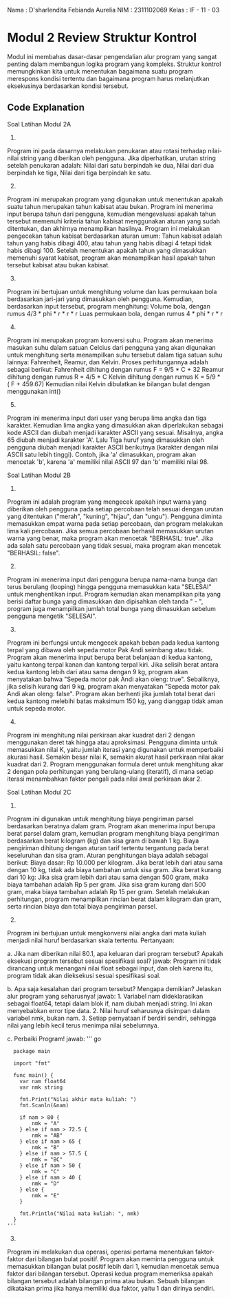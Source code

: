Nama  : D'sharlendita Febianda Aurelia
NIM   : 2311102069
Kelas : IF - 11 - 03

# Modul 2 Review Struktur Kontrol

Modul ini membahas dasar-dasar pengendalian alur program yang sangat penting dalam membangun logika program yang kompleks. Struktur kontrol memungkinkan kita untuk menentukan bagaimana suatu program merespons kondisi tertentu dan bagaimana program harus melanjutkan eksekusinya berdasarkan kondisi tersebut.

## Code Explanation

Soal Latihan Modul 2A

1.
Program ini pada dasarnya melakukan penukaran atau rotasi terhadap nilai-nilai string yang diberikan oleh pengguna. Jika diperhatikan, urutan string setelah penukaran adalah:
Nilai dari satu berpindah ke dua,
Nilai dari dua berpindah ke tiga,
Nilai dari tiga berpindah ke satu.

2.
Program ini merupakan program yang digunakan untuk menentukan apakah suatu tahun merupakan tahun kabisat atau bukan. Program ini menerima input berupa tahun dari pengguna, kemudian mengevaluasi apakah tahun tersebut memenuhi kriteria tahun kabisat menggunakan aturan yang sudah ditentukan, dan akhirnya menampilkan hasilnya.
Program ini melakukan pengecekan tahun kabisat berdasarkan aturan umum:
Tahun kabisat adalah tahun yang habis dibagi 400, atau tahun yang habis dibagi 4 tetapi tidak habis dibagi 100.
Setelah menentukan apakah tahun yang dimasukkan memenuhi syarat kabisat, program akan menampilkan hasil apakah tahun tersebut kabisat atau bukan kabisat.

3.
Program ini bertujuan untuk menghitung volume dan luas permukaan bola berdasarkan jari-jari yang dimasukkan oleh pengguna. Kemudian, berdasarkan input tersebut, program menghitung:
Volume bola, dengan rumus 4/3 * phi * r * r * r
Luas permukaan bola, dengan rumus 4 * phi * r * r

4.
Program ini merupakan program konversi suhu. Program akan menerima masukan suhu dalam satuan Celcius dari pengguna yang akan digunakan untuk menghitung serta menampilkan suhu tersebut dalam tiga satuan suhu lainnya: Fahrenheit, Reamur, dan Kelvin. Proses perhitungannya adalah sebagai berikut:
Fahrenheit dihitung dengan rumus F = 9/5 * C + 32
Reamur dihitung dengan rumus R = 4/5 * C
Kelvin dihitung dengan rumus K = 5/9 * ( F + 459.67)
Kemudian nilai Kelvin dibulatkan ke bilangan bulat dengan menggunakan int()

5.
Program ini menerima input dari user yang berupa lima angka dan tiga karakter. Kemudian lima angka yang dimasukkan akan diperlakukan sebagai kode ASCII dan diubah menjadi karakter ASCII yang sesuai. Misalnya, angka 65 diubah menjadi karakter 'A'. Lalu Tiga huruf yang dimasukkan oleh pengguna diubah menjadi karakter ASCII berikutnya (karakter dengan nilai ASCII satu lebih tinggi). Contoh, jika 'a' dimasukkan, program akan mencetak 'b', karena 'a' memiliki nilai ASCII 97 dan 'b' memiliki nilai 98.

Soal Latihan Modul 2B

1.
Program ini adalah program  yang mengecek apakah input warna yang diberikan oleh pengguna pada setiap percobaan telah sesuai dengan urutan yang ditentukan ("merah", "kuning", "hijau", dan "ungu"). Pengguna diminta memasukkan empat warna pada setiap percobaan, dan program melakukan lima kali percobaan. Jika semua percobaan berhasil memasukkan urutan warna yang benar, maka program akan mencetak "BERHASIL: true". Jika ada salah satu percobaan yang tidak sesuai, maka program akan mencetak "BERHASIL: false".

2.
Program ini menerima input dari pengguna berupa nama-nama bunga dan terus berulang (looping) hingga pengguna memasukkan kata "SELESAI" untuk menghentikan input. Program kemudian akan menampilkan pita yang berisi daftar bunga yang dimasukkan dan dipisahkan oleh tanda " - ", program juga menampilkan jumlah total bunga yang dimasukkan sebelum pengguna mengetik "SELESAI".

3.
Program ini berfungsi untuk mengecek apakah beban pada kedua kantong terpal yang dibawa oleh sepeda motor Pak Andi seimbang atau tidak. Program akan menerima input berupa berat belanjaan di kedua kantong, yaitu kantong terpal kanan dan kantong terpal kiri. Jika selisih berat antara kedua kantong lebih dari atau sama dengan 9 kg, program akan menyatakan bahwa "Sepeda motor pak Andi akan oleng: true". Sebaliknya, jika selisih kurang dari 9 kg, program akan menyatakan "Sepeda motor pak Andi akan oleng: false". Program akan berhenti jika jumlah total berat dari kedua kantong melebihi batas maksimum 150 kg, yang dianggap tidak aman untuk sepeda motor.

4.
Program ini menghitung nilai perkiraan akar kuadrat dari 2 dengan menggunakan deret tak hingga atau aproksimasi. Pengguna diminta untuk memasukkan nilai K, yaitu jumlah iterasi yang digunakan untuk memperbaiki akurasi hasil. Semakin besar nilai K, semakin akurat hasil perkiraan nilai akar kuadrat dari 2.
Program menggunakan formula deret untuk menghitung akar 2 dengan pola perhitungan yang berulang-ulang (iteratif), di mana setiap iterasi menambahkan faktor pengali pada nilai awal perkiraan akar 2.

Soal Latihan Modul 2C

1.
Program ini digunakan untuk menghitung biaya pengiriman parsel berdasarkan beratnya dalam gram. Program akan menerima input berupa berat parsel dalam gram, kemudian program menghitung biaya pengiriman berdasarkan berat kilogram (kg) dan sisa gram di bawah 1 kg. Biaya pengiriman dihitung dengan aturan tarif tertentu tergantung pada berat keseluruhan dan sisa gram. Aturan penghitungan biaya adalah sebagai berikut: 
Biaya dasar: Rp 10.000 per kilogram. 
Jika berat lebih dari atau sama dengan 10 kg, tidak ada biaya tambahan untuk sisa gram. 
Jika berat kurang dari 10 kg: Jika sisa gram lebih dari atau sama dengan 500 gram, maka biaya tambahan adalah Rp 5 per gram. 
Jika sisa gram kurang dari 500 gram, maka biaya tambahan adalah Rp 15 per gram. 
Setelah melakukan perhitungan, program menampilkan rincian berat dalam kilogram dan gram, serta rincian biaya dan total biaya pengiriman parsel. 

2.
Program ini bertujuan untuk mengkonversi nilai angka dari mata kuliah menjadi nilai huruf berdasarkan skala tertentu.
Pertanyaan:

a. Jika nam diberikan nilai 80.1, apa keluaran dari program tersebut? Apakah eksekusi program tersebut sesuai spesifikasi soal?
jawab: Program ini tidak dirancang untuk menangani nilai float sebagai input, dan oleh karena itu, program tidak akan dieksekusi sesuai spesifikasi soal.

b. Apa saja kesalahan dari program tersebut? Mengapa demikian? Jelaskan alur program yang seharusnya!
jawab: 1. Variabel nam dideklarasikan sebagai float64, tetapi dalam blok if, nam diubah menjadi string. Ini akan menyebabkan error tipe data.
       2. Nilai huruf seharusnya disimpan dalam variabel nmk, bukan nam.
       3. Setiap pernyataan if berdiri sendiri, sehingga nilai yang lebih kecil terus menimpa nilai sebelumnya.

c. Perbaiki Program!
jawab: ''' go

      package main

      import "fmt"

      func main() {
      	var nam float64
      	var nmk string
      
      	fmt.Print("Nilai akhir mata kuliah: ")
      	fmt.Scanln(&nam)
      
      	if nam > 80 {
      		nmk = "A"
      	} else if nam > 72.5 {
      		nmk = "AB"
      	} else if nam > 65 {
      		nmk = "B"
      	} else if nam > 57.5 {
      		nmk = "BC"
      	} else if nam > 50 {
      		nmk = "C"
      	} else if nam > 40 {
      		nmk = "D"
      	} else {
      		nmk = "E"
      	}
      
      	fmt.Println("Nilai mata kuliah: ", nmk)
      }
    '''

3. 
Program ini melakukan dua operasi, operasi pertama menentukan faktor-faktor dari bilangan bulat positif. Program akan meminta pengguna untuk memasukkan bilangan bulat positif lebih dari 1, kemudian mencetak semua faktor dari bilangan tersebut. Operasi kedua program memeriksa apakah bilangan tersebut adalah bilangan prima atau bukan. Sebuah bilangan dikatakan prima jika hanya memiliki dua faktor, yaitu 1 dan dirinya sendiri.







